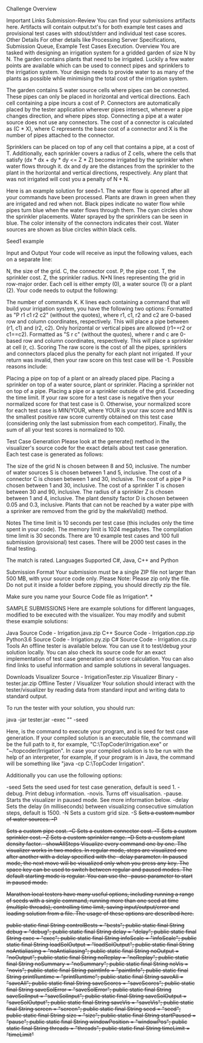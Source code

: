 Challenge Overview

Important Links
Submission-Review You can find your submissions artifacts here. Artifacts will contain output.txt's for both example test cases and provisional test cases with stdout/stderr and individual test case scores.
Other Details For other details like Processing Server Specifications, Submission Queue, Example Test Cases Execution.
Overview
You are tasked with designing an irrigation system for a gridded garden of size N by N. The garden contains plants that need to be irrigated. Luckily a few water points are available which can be used to connect pipes and sprinklers to the irrigation system. Your design needs to provide water to as many of the plants as possible while minimising the total cost of the irrigation system.

The garden contains S water source cells where pipes can be connected. These pipes can only be placed in horizontal and vertical directions. Each cell containing a pipe incurs a cost of P. Connectors are automatically placed by the tester application wherever pipes intersect, whenever a pipe changes direction, and where pipes stop. Connecting a pipe at a water source does not use any connectors. The cost of a connector is calculated as (C * X), where C represents the base cost of a connector and X is the number of pipes attached to the connector.

Sprinklers can be placed on top of any cell that contains a pipe, at a cost of T. Additionally, each sprinkler covers a radius of Z cells, where the cells that satisfy (dx * dx + dy * dy <= Z * Z) become irrigated by the sprinkler when water flows through it. dx and dy are the distances from the sprinkler to the plant in the horizontal and vertical directions, respectively. Any plant that was not irrigated will cost you a penalty of N * N.

Here is an example solution for seed=1. The water flow is opened after all your commands have been processed. Plants are drawn in green when they are irrigated and red when not. Black pipes indicate no water flow while pipes turn blue when the water flows through them. The cyan circles show the sprinkler placements. Water sprayed by the sprinklers can be seen in blue. The color intensity of the connectors indicates their cost. Water sources are shown as blue circles within black cells.

Seed1 example

Input and Output
Your code will receive as input the following values, each on a separate line:

N, the size of the grid.
C, the connector cost.
P, the pipe cost.
T, the sprinkler cost.
Z, the sprinkler radius.
N*N lines representing the grid in row-major order. Each cell is either empty (0), a water source (1) or a plant (2).
Your code needs to output the following:

The number of commands K.
K lines each containing a command that will build your irrigation system, you have the following two options:
Formatted as "P r1 c1 r2 c2" (without the quotes), where r1, c1, r2 and c2 are 0-based row and column coordinates, respectively. This will place a pipe between (r1, c1) and (r2, c2). Only horizontal or vertical pipes are allowed (r1==r2 or c1==c2).
Formatted as "S r c" (without the quotes), where r and c are 0-based row and column coordinates, respectively. This will place a sprinkler at cell (r, c).
Scoring
The raw score is the cost of all the pipes, sprinklers and connectors placed plus the penalty for each plant not irrigated. If your return was invalid, then your raw score on this test case will be -1. Possible reasons include:

Placing a pipe on top of a plant or an already placed pipe.
Placing a sprinkler on top of a water source, plant or sprinkler.
Placing a sprinkler not on top of a pipe.
Placing a pipe or a sprinkler outside of the grid.
Exceeding the time limit.
If your raw score for a test case is negative then your normalized score for that test case is 0. Otherwise, your normalized score for each test case is MIN/YOUR, where YOUR is your raw score and MIN is the smallest positive raw score currently obtained on this test case (considering only the last submission from each competitor). Finally, the sum of all your test scores is normalized to 100.

Test Case Generation
Please look at the generate() method in the visualizer's source code for the exact details about test case generation. Each test case is generated as follows:

The size of the grid N is chosen between 8 and 50, inclusive.
The number of water sources S is chosen between 1 and 5, inclusive.
The cost of a connector C is chosen between 1 and 30, inclusive.
The cost of a pipe P is chosen between 1 and 30, inclusive.
The cost of a sprinkler T is chosen between 30 and 90, inclusive.
The radius of a sprinkler Z is chosen between 1 and 4, inclusive.
The plant density factor D is chosen between 0.05 and 0.3, inclusive.
Plants that can not be reached by a water pipe with a sprinker are removed from the grid by the makeValid() method.

Notes
The time limit is 10 seconds per test case (this includes only the time spent in your code). The memory limit is 1024 megabytes.
The compilation time limit is 30 seconds.
There are 10 example test cases and 100 full submission (provisional) test cases. There will be 2000 test cases in the final testing.

The match is rated.
Languages Supported
C#, Java, C++ and Python

Submission Format
Your submission must be a single ZIP file not larger than 500 MB, with your source code only.
Please Note: Please zip only the file. Do not put it inside a folder before zipping, you should directly zip the file.

Make sure you name your Source Code file as Irrigation*. <appropriate extension>*

SAMPLE SUBMISSIONS
Here are example solutions for different languages, modified to be executed with the visualizer. You may modify and submit these example solutions:

Java Source Code - Irrigation.java.zip
C++ Source Code - Irrigation.cpp.zip
Python3.6 Source Code - Irrigation.py.zip
C# Source Code - Irrigation.cs.zip
Tools
An offline tester is available below. You can use it to test/debug your solution locally. You can also check its source code for an exact implementation of test case generation and score calculation. You can also find links to useful information and sample solutions in several languages.

Downloads
Visualizer Source - IrrigationTester.zip
Visualizer Binary - tester.jar.zip
Offline Tester / Visualizer
Your solution should interact with the tester/visualizer by reading data from standard input and writing data to standard output.

To run the tester with your solution, you should run:

java -jar tester.jar -exec "<command>" -seed <seed>

Here, <command> is the command to execute your program, and <seed> is seed for test case generation.
If your compiled solution is an executable file, the command will be the full path to it, for example, "C:\TopCoder\Irrigation.exe" or "~/topcoder/Irrigation".
In case your compiled solution is to be run with the help of an interpreter, for example, if your program is in Java, the command will be something like "java -cp C:\TopCoder Irrigation".

Additionally you can use the following options:

-seed <seed> Sets the seed used for test case generation, default is seed 1.
-debug. Print debug information.
-novis. Turns off visualisation.
-pause. Starts the visualizer in paused mode. See more information below.
-delay <delay> Sets the delay (in milliseconds) between visualizing consecutive simulation steps, default is 1500.
-N <N> Sets a custom grid size.
-S <S> Sets a custom number of water sources.
-P <P> Sets a custom pipe cost.
-C <C> Sets a custom connector cost.
-T <T> Sets a custom sprinkler cost.
-Z <Z> Sets a custom sprinkler range.
-D <D> Sets a custom plant density factor.
-showAllSteps Visualize every command one by one.
The visualizer works in two modes. In regular mode, steps are visualized one after another with a delay specified with the -delay parameter. In paused mode, the next move will be visualized only when you press any key. The space key can be used to switch between regular and paused modes. The default starting mode is regular. You can use the -pause parameter to start in paused mode.

Marathon local testers have many useful options, including running a range of seeds with a single command, running more than one seed at time (multiple threads), controlling time limit, saving input/output/error and loading solution from a file. The usage of these options are described here.

public static final String controlBests = "bests";
public static final String debug = "debug";
public static final String delay = "delay";
public static final String exec = "exec";
public static final String infoScale = "infoScale";
public static final String loadSolOutput = "loadSolOutput";
public static final String noAntialiasing = "noAntialiasing";
public static final String noOutput = "noOutput";
public static final String noReplay = "noReplay";
public static final String noSummary = "noSummary";
public static final String noVis = "novis";
public static final String paintInfo = "paintInfo";
public static final String printRuntime = "printRuntime";
public static final String saveAll = "saveAll";
public static final String saveScores = "saveScores";
public static final String saveSolError = "saveSolError";
public static final String saveSolInput = "saveSolInput";
public static final String saveSolOutput = "saveSolOutput";
public static final String saveVis = "saveVis";
public static final String screen = "screen";
public static final String seed = "seed";
public static final String size = "size";
public static final String startPaused = "pause";
public static final String windowPosition = "windowPos";
public static final String threads = "threads";
public static final String timeLimit = "timeLimit"